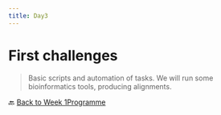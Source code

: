 ```yaml
---
title: Day3
---
```


# First challenges

> Basic scripts and automation of tasks.
> We will run some bioinformatics tools, producing alignments.

:back: [Back to Week 1Programme]({{site.baseurl}}/modules/linux/programme/)